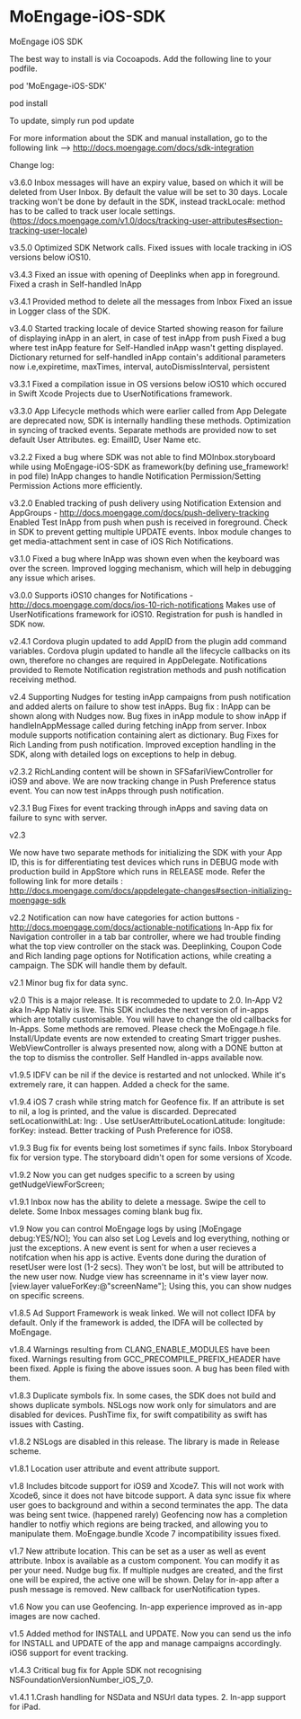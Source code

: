 # MoEngage-iOS-SDK
MoEngage iOS SDK

The best way to install is via Cocoapods. Add the following line to your podfile.

pod 'MoEngage-iOS-SDK'

pod install

To update, simply run pod update

For more information about the SDK and manual installation, go to the following link --> http://docs.moengage.com/docs/sdk-integration

Change log:

v3.6.0
Inbox messages will have an expiry value, based on which it will be deleted from User Inbox. By default the value will be set to 30 days.
Locale tracking won't be done by default in the SDK, instead trackLocale: method has to be called to track user locale settings.(https://docs.moengage.com/v1.0/docs/tracking-user-attributes#section-tracking-user-locale)

v3.5.0
Optimized SDK Network calls.
Fixed issues with locale tracking in iOS versions below iOS10.

v3.4.3
Fixed an issue with opening of Deeplinks when app in foreground.
Fixed a crash in Self-handled InApp

v3.4.1 
Provided method to delete all the messages from Inbox
Fixed an issue in Logger class of the SDK.


v3.4.0
Started tracking locale of device
Started showing reason for failure of displaying inApp in an alert, in case of test inApp from push
Fixed a bug where test inApp feature for Self-Handled inApp wasn't getting displayed.
Dictionary returned for self-handled inApp contain's additional parameters now i.e,expiretime, maxTimes, interval, autoDismissInterval, persistent

v3.3.1
Fixed a compilation issue in OS versions below iOS10 which occured in Swift Xcode Projects due to UserNotifications framework.

v3.3.0
App Lifecycle methods which were earlier called from App Delegate are deprecated now, SDK is internally handling these methods.
Optimization in syncing of tracked events.
Separate methods are provided now to set default User Attributes. eg: EmailID, User Name etc.

v3.2.2
Fixed a bug where SDK was not able to find MOInbox.storyboard while using MoEngage-iOS-SDK as framework(by defining use_framework! in pod file)
InApp changes to handle Notification Permission/Setting Permission Actions more efficiently.

v3.2.0
Enabled tracking of push delivery using Notification Extension and AppGroups - http://docs.moengage.com/docs/push-delivery-tracking
Enabled Test InApp from push when push is received in foreground. 
Check in SDK to prevent getting multiple UPDATE events.
Inbox module changes to get media-attachment sent in case of iOS Rich Notifications.

v3.1.0
Fixed a bug where InApp was shown even when the keyboard was over the screen. 
Improved logging mechanism, which will help in debugging any issue which arises.

v3.0.0
Supports iOS10 changes for Notifications - http://docs.moengage.com/docs/ios-10-rich-notifications
Makes use of UserNotifications framework for iOS10. 
Registration for push is handled in SDK now.

v2.4.1
Cordova plugin updated to add AppID from the plugin add command variables.
Cordova plugin updated to handle all the lifecycle callbacks on its own, therefore no changes are required in AppDelegate.
Notifications provided to Remote Notification registration methods and push notification receiving method.

v2.4
Supporting Nudges for testing inApp campaigns from push notification and added alerts on failure to show test inApps.
Bug fix : InApp can be shown along with Nudges now.
Bug fixes in inApp module to show inApp if handleInAppMessage called during fetching inApp from server.
Inbox module supports notification containing alert as dictionary.
Bug Fixes for Rich Landing from push notification.
Improved exception handling in the SDK, along with detailed logs on exceptions to help in debug.


v2.3.2
RichLanding content will be shown in SFSafariViewController for iOS9 and above.
We are now tracking change in Push Preference status event.
You can now test inApps through push notification.

v2.3.1
Bug Fixes for event tracking through inApps and saving data on failure to sync with server.

v2.3

We now have two separate methods for initializing the SDK with your App ID, this is for differentiating test devices which runs in DEBUG mode with production build in AppStore which runs in RELEASE mode. Refer the following link for more details : http://docs.moengage.com/docs/appdelegate-changes#section-initializing-moengage-sdk 

v2.2
Notification can now have categories for action buttons - http://docs.moengage.com/docs/actionable-notifications
In-App fix for Navigation controller in a tab bar controller, where we had trouble finding what the top view controller on the stack was.
Deeplinking, Coupon Code and Rich landing page options for Notification actions, while creating a campaign. The SDK will handle them by default.

v2.1
Minor bug fix for data sync.

v2.0
This is a major release. It is recommeded to update to 2.0.
In-App V2 aka In-App Nativ is live. This SDK includes the next version of in-apps which are totally customisable. 
You will have to change the old callbacks for In-Apps. 
Some methods are removed. Please check the MoEngage.h file.
Install/Update events are now extended to creating Smart trigger pushes.
WebViewController is always presented now, along with a DONE button at the top to dismiss the controller.
Self Handled in-apps available now.

v1.9.5
IDFV can be nil if the device is restarted and not unlocked. While it's extremely rare, it can happen. Added a check for the same.

v1.9.4
iOS 7 crash while string match for Geofence fix.
If an attribute is set to nil, a log is printed, and the value is discarded.
Deprecated setLocationwithLat: lng: . Use setUserAttributeLocationLatitude: longitude: forKey: instead.
Better tracking of Push Preference for iOS8.

v1.9.3
Bug fix for events being lost sometimes if sync fails.
Inbox Storyboard fix for version type. The storyboard didn't open for some versions of Xcode.

v1.9.2
Now you can get nudges specific to a screen by using getNudgeViewForScreen;

v1.9.1
Inbox now has the ability to delete a message. Swipe the cell to delete.
Some Inbox messages coming blank bug fix.

v1.9
Now you can control MoEngage logs by using [MoEngage debug:YES/NO]; You can also set Log Levels and log everything, nothing or just the exceptions.
A new event is sent for when a user recieves a notifcation when his app is active.
Events done during the duration of resetUser were lost (1-2 secs). They won't be lost, but will be attributed to the new user now.
Nudge view has screenname in it's view layer now. [view.layer valueForKey:@"screenName"]; Using this, you can show nudges on specific screens.

v1.8.5
Ad Support Framework is weak linked. We will not collect IDFA by default.
Only if the framework is added, the IDFA will be collected by MoEngage.

v1.8.4
Warnings resulting from CLANG_ENABLE_MODULES have been fixed. 
Warnings resulting from GCC_PRECOMPILE_PREFIX_HEADER have been fixed. 
Apple is fixing the above issues soon. A bug has been filed with them.

v1.8.3
Duplicate symbols fix. In some cases, the SDK does not build and shows duplicate symbols.
NSLogs now work only for simulators and are disabled for devices.
PushTime fix, for swift compatibility as swift has issues with Casting.

v1.8.2
NSLogs are disabled in this release. The library is made in Release scheme.

v1.8.1
Location user attribute and event attribute support.

v1.8
Includes bitcode support for iOS9 and Xcode7. This will not work with Xcode6, since it does not have bitcode support.
A data sync issue fix where user goes to background and within a second terminates the app. The data was being sent twice. (happened rarely)
Geofencing now has a completion handler to notfiy which regions are being tracked, and allowing you to manipulate them.
MoEngage.bundle Xcode 7 incompatibility issues fixed.

v1.7
New attribute location. This can be set as a user as well as event attribute.
Inbox is available as a custom component. You can modify it as per your need.
Nudge bug fix. If multiple nudges are created, and the first one will be expired, the active one will be shown. 
Delay for in-app after a push message is removed.
New callback for userNotification types.

v1.6
Now you can use Geofencing.
In-app experience improved as in-app images are now cached.

v1.5
Added method for INSTALL and UPDATE. Now you can send us the info for INSTALL and UPDATE of the app and manage campaigns accordingly.
iOS6 support for event tracking.

v1.4.3
Critical bug fix for Apple SDK not recognising NSFoundationVersionNumber_iOS_7_0.

v1.4.1
1.Crash handling for NSData and NSUrl data types.
2. In-app support for iPad.
